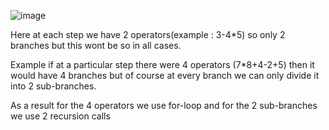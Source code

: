 ![image](https://github.com/gregbg218/DSA/assets/72642906/369a128e-239d-49c6-a28d-b0616f646965)


Here at each step we have 2 operators(example : 3-4*5) so only 2 branches but this wont be so in all cases. 

Example if at a particular step there were 4 operators (7*8+4-2+5) then it would have 4 branches but of course at every branch we can only divide it into 2 sub-branches.

As a result for the 4 operators we use for-loop and for the 2 sub-branches we use 2 recursion calls
